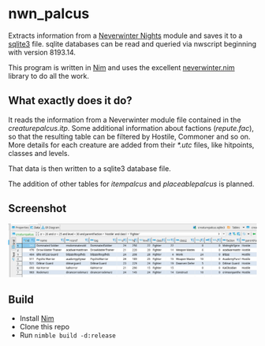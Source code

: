 # nwn_palcus
Extracts information from a [Neverwinter Nights](https://www.beamdog.com/games/neverwinter-nights-enhanced/) module and saves it to a [sqlite3](https://www.sqlite.org/index.html) file. sqlite databases can be read and queried via nwscript beginning with version 8193.14.

This program is written in [Nim](https://nim-lang.org/) and uses the excellent [neverwinter.nim](https://github.com/niv/neverwinter.nim) library to do all the work.

## What exactly does it do?
It reads the information from a Neverwinter module file contained in the *creaturepalcus.itp*. Some additional information about factions (*repute.fac*), so that the resulting table can be filtered by Hostile, Commoner and so on. More details for each creature are added from their *\*.utc* files, like hitpoints, classes and levels.

That data is then written to a sqlite3 database file.

The addition of other tables for *itempalcus* and *placeablepalcus* is planned.

## Screenshot
![creaturepalcus.sqlite3 database view in gui](screenshots/creaturepalcus.png)

## Build
* Install [Nim](https://nim-lang.org/)
* Clone this repo
* Run `nimble build -d:release`
